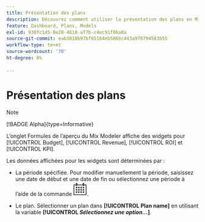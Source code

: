 ```yaml
---
title: Présentation des plans
description: Découvrez comment utiliser la présentation des plans en Mix Modeler.
feature: Dashboard, Plans, Models
exl-id: 930fc1d5-8e28-4610-af7b-c4ec91f86a8a
source-git-commit: eab3818b97bf65164eb586bc443a970794583b55
workflow-type: tm+mt
source-wordcount: '70'
ht-degree: 0%

---
```


# Présentation des plans

>[!NOTE]
>
>[!BADGE Alpha]{type=Informative}


L’onglet Formules de l’aperçu du Mix Modeler affiche des widgets pour [!UICONTROL Budget], [!UICONTROL Revenue], [!UICONTROL ROI] et [!UICONTROL KPI].

Les données affichées pour les widgets sont déterminées par :

* La période spécifiée. Pour modifier manuellement la période, saisissez une date de début et une date de fin ou sélectionnez une période à l’aide de la commande ![Calendrier](../assets/icons/Calendar.svg).

* Le plan. Sélectionner un plan dans **[!UICONTROL Plan name]** en utilisant la variable **[!UICONTROL _Sélectionnez une option..._]**.
